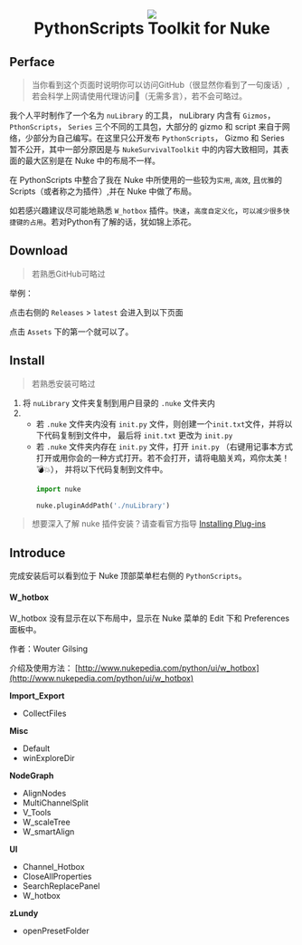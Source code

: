 <h1 align="center"> 
      <img src="https://s3.dualstack.us-east-2.amazonaws.com/pythondotorg-assets/media/community/logos/python-logo-only.png">
      <br> PythonScripts Toolkit for Nuke</br>
</h1>

## Perface

> 当你看到这个页面时说明你可以访问GitHub（很显然你看到了一句废话）, 若会科学上网请使用代理访问:rocket:（无需多言），若不会可略过。

我个人平时制作了一个名为 `nuLibrary` 的工具， nuLibrary 内含有 `Gizmos`， `PthonScripts`， `Series` 三个不同的工具包，大部分的 gizmo 和 script 来自于网络，少部分为自己编写。在这里只公开发布 `PythonScripts`， Gizmo 和 Series 暂不公开，其中一部分原因是与 `NukeSurvivalToolkit` 中的内容大致相同，其表面的最大区别是在 Nuke 中的布局不一样。

在 PythonScripts 中整合了我在 Nuke 中所使用的一些较为`实用`, `高效`, 且`优雅`的 Scripts（或者称之为插件）,并在 Nuke 中做了布局。

如若感兴趣建议尽可能地熟悉 `W_hotbox` 插件。`快速`，`高度自定义化`，`可以减少很多快捷键的占用`。若对Python有了解的话，犹如锦上添花。

## Download

> 若熟悉GitHub可略过

举例：

点击右侧的 `Releases` > `latest` 会进入到以下页面

点击 `Assets` 下的第一个就可以了。

## Install

> 若熟悉安装可略过

1. 将 `nuLibrary` 文件夹复制到用户目录的 `.nuke` 文件夹内
2. - 若 `.nuke` 文件夹内没有 `init.py` 文件，则创建一个`init.txt`文件，并将以下代码复制到文件中， 最后将 `init.txt` 更改为 `init.py`
   - 若 `.nuke` 文件夹内存在 `init.py` 文件，打开 `init.py` （右键用记事本方式打开或用你会的一种方式打开。若不会打开，请将电脑关鸡，鸡你太美！:bomb::boom:），
      并将以下代码复制到文件中。
      ```python
      import nuke

      nuke.pluginAddPath('./nuLibrary')
      ```

> 想要深入了解 nuke 插件安装？请查看官方指导 [Installing Plug-ins](https://learn.foundry.com/nuke/developers/latest/pythondevguide/installing_plugins.html#installingplugins-ref-label)

## Introduce

完成安装后可以看到位于 Nuke 顶部菜单栏右侧的 `PythonScripts`。

#### **W_hotbox**

W_hotbox 没有显示在以下布局中，显示在 Nuke 菜单的 Edit 下和 Preferences 面板中。

作者：Wouter Gilsing

介绍及使用方法： [http://www.nukepedia.com/python/ui/w_hotbox](http://www.nukepedia.com/python/ui/w_hotbox)

**Import_Export**
- CollectFiles

**Misc**
- Default
- winExploreDir

**NodeGraph**
- AlignNodes
- MultiChannelSplit
- V_Tools
- W_scaleTree
- W_smartAlign

**UI**
- Channel_Hotbox
- CloseAllProperties
- SearchReplacePanel
- W_hotbox

**zLundy**
- openPresetFolder
